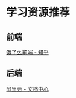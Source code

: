 # 学习资源推荐


## 前端

[饿了么前端 - 知乎](https://www.zhihu.com/column/ElemeFE)

## 后端

[阿里云 - 文档中心](https://help.aliyun.com/)